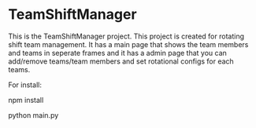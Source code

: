 # TeamShiftManager
This is the TeamShiftManager project. This project is created for rotating shift team management. It has a main page that shows the team members and teams in seperate frames and it has a admin page that you can add/remove teams/team members and set rotational configs for each teams.

For install:

npm install

python main.py
